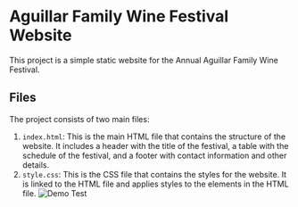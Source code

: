 # Aguillar Family Wine Festival Website

This project is a simple static website for the Annual Aguillar Family Wine Festival.

## Files

The project consists of two main files:

1. `index.html`: This is the main HTML file that contains the structure of the website. It includes a header with the title of the festival, a table with the schedule of the festival, and a footer with contact information and other details.
2. `style.css`: This is the CSS file that contains the styles for the website. It is linked to the HTML file and applies styles to the elements in the HTML file.
![Demo Test](https://i.imgur.com/ZWTKDaE.png)
